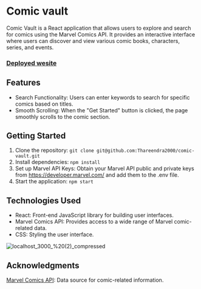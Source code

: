 # Comic vault

Comic Vault is a React application that allows users to explore and search for comics using the Marvel Comics API. It provides an interactive interface where users can discover and view various comic books, characters, series, and events.
### [Deployed wesite](https://comic-vault.netlify.app/)

## Features

- Search Functionality: Users can enter keywords to search for specific comics based on titles.
- Smooth Scrolling: When the "Get Started" button is clicked, the page smoothly scrolls to the comic section.

## Getting Started

1. Clone the repository: `git clone git@github.com:Thareendra2000/comic-vault.git`
2. Install dependencies: `npm install`
3. Set up Marvel API Keys: Obtain your Marvel API public and private keys from https://developer.marvel.com/ and add them to the .env file.
3. Start the application: `npm start`

## Technologies Used

- React: Front-end JavaScript library for building user interfaces.
- Marvel Comics API: Provides access to a wide range of Marvel comic-related data.
- CSS: Styling the user interface.

![localhost_3000_%20(2)_compressed](https://github.com/Thareendra2000/comic-vault/assets/97722096/a0077b12-8e0d-47ec-857b-9fcc2e1cebab)

## Acknowledgments
[Marvel Comics API](https://developer.marvel.com/): Data source for comic-related information.
